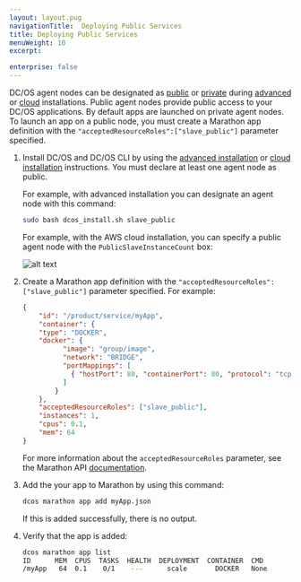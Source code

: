 ```yaml
---
layout: layout.pug
navigationTitle:  Deploying Public Services
title: Deploying Public Services
menuWeight: 10
excerpt:

enterprise: false
---
```


<!-- This source repo for this topic is https://github.com/dcos/dcos-docs -->


DC/OS agent nodes can be designated as [public](/1.7/overview/concepts/#public-agent-node) or [private](/1.7/overview/concepts/#private-agent-node) during [advanced](/1.7/administration/installing/oss/custom/) or [cloud](/1.7/administration/installing/oss/cloud/) installations. Public agent nodes provide public access to your DC/OS applications. By default apps are launched on private agent nodes. To launch an app on a public node, you must create a Marathon app definition with the `"acceptedResourceRoles":["slave_public"]` parameter specified.


1.  Install DC/OS and DC/OS CLI by using the [advanced installation](/1.7/administration/installing/oss/custom/) or [cloud installation](/1.7/administration/installing/oss/cloud/) instructions. You must declare at least one agent node as public.

    For example, with advanced installation you can designate an agent node with this command:

    ```bash
    sudo bash dcos_install.sh slave_public
    ```

    For example, with the AWS cloud installation, you can specify a public agent node with the `PublicSlaveInstanceCount` box:

    ![alt text](/1.7/usage/tutorials/img/dcos-aws-step2c.png)

1.  Create a Marathon app definition with the `"acceptedResourceRoles":["slave_public"]` parameter specified. For example:

    ```json
    {
        "id": "/product/service/myApp",
        "container": {
        "type": "DOCKER",
        "docker": {
              "image": "group/image",
              "network": "BRIDGE",
              "portMappings": [
                { "hostPort": 80, "containerPort": 80, "protocol": "tcp"}
              ]
            }
        },
        "acceptedResourceRoles": ["slave_public"],
        "instances": 1,
        "cpus": 0.1,
        "mem": 64
    }
    ```

    For more information about the `acceptedResourceRoles` parameter, see the Marathon API [documentation](https://mesosphere.github.io/marathon/docs/rest-api.html).

1.  Add the your app to Marathon by using this command:

    ```bash
    dcos marathon app add myApp.json
    ```

    If this is added successfully, there is no output.

1.  Verify that the app is added:

    ```bash
    dcos marathon app list
    ID      MEM  CPUS  TASKS  HEALTH  DEPLOYMENT  CONTAINER  CMD
    /myApp   64  0.1    0/1    ---      scale       DOCKER   None
    ```

 [1]: /1.7/tutorials/containerized-app/
 [3]: /1.7/administration/installing/oss/
 [4]: /1.7/usage/cli/install/
